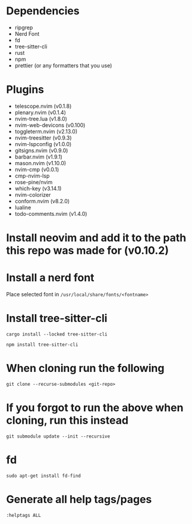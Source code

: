 # Dependencies

- ripgrep 
- Nerd Font 
- fd 
- tree-sitter-cli
- rust
- npm
- prettier (or any formatters that you use)

# Plugins

- telescope.nvim (v0.1.8)
- plenary.nvim (v0.1.4)
- nvim-tree.lua (v1.8.0)
- nvim-web-devicons (v0.100)
- toggleterm.nvim (v2.13.0)
- nvim-treesitter (v0.9.3)
- nvim-lspconfig (v1.0.0)
- gitsigns.nvim (v0.9.0)
- barbar.nvim (v1.9.1)
- mason.nvim (v1.10.0)
- nvim-cmp (v0.0.1)
- cmp-nvim-lsp
- rose-pine/nvim
- which-key (v3.14.1)
- nvim-colorizer
- conform.nvim (v8.2.0)
- lualine
- todo-comments.nvim (v1.4.0)

# Install neovim and add it to the path this repo was made for (v0.10.2)

# Install a nerd font

Place selected font in `/usr/local/share/fonts/<fontname>`

# Install tree-sitter-cli

`cargo install --locked tree-sitter-cli`

`npm install tree-sitter-cli`

# When cloning run the following

`git clone --recurse-submodules <git-repo>`

# If you forgot to run the above when cloning, run this instead

`git submodule update --init --recursive`

# fd

`sudo apt-get install fd-find`

# Generate all help tags/pages

`:helptags ALL`


